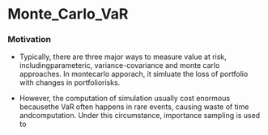 # Monte_Carlo_VaR

### Motivation

- Typically, there are three major ways to measure value at risk, includingparameteric, variance-covariance and monte carlo approaches.  In montecarlo apporach, it simluate the loss of portfolio with changes in portfoliorisks.

- However, the computation of simulation usually cost enormous becausethe VaR often happens in rare events, causing waste of time andcomputation.  Under this circumstance, importance sampling is used to
